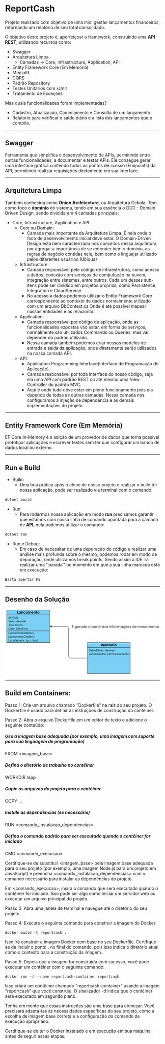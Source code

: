 # ReportCash

Projeto realizado com objetivo de uma mini gestão lançamentos financeiros, retornando um relatório de seu total consolidado.

O objetivo deste projeto é, aperfeiçoar o framework, construindo uma **API REST**, utilizando recursos como:

- Swagger
- Arquitetura Limpa
    - Camadas -> Core, Infrastructure, Application, API
- Entity Framework Core (Em Memória)
- MediatR
- CQRS
- Padrão Repository
- Testes Unitários com xUnit
- Tratamento de Exceções

Mas quais funcionalidades foram implementadas?

- Cadastro, Atualização, Cancelamento e Consulta de um lançamento.
- Relatorio para verificar o saldo diário e a lista dos lançamentos que o compõe.
---

## Swagger

Ferramenta que simplifica o desenvolvimento de APIs, permitindo entre outras funcionalidades, a documentar e testar APIs. Ele consegue gerar uma interface gráfica contendo todos os pontos de acesso (Endpoints) da API, permitindo realizar requisições diretamente em sua interface.

---

## Arquitetura Limpa

Também conhecida como **Onion Architecture**, ou Arquitetura Cebola.
Tem como foco o **domínio** do sistema, tendo em sua essência o DDD - Domain Driven Design, sendo dividida em 4 camadas principais:

- Core, Infrastructure, Application e API
    - Core ou Domain:
        - Camada mais importante da Arquitetura Limpa. É nela onde o foco de desenvolvimento inicial deve estar. O Domain-Driven Design está bem caracterizado nos conceitos dessa arquitetura, por agregar a importância de se entender bem o domínio, as regras de negócio contidas nele, bem como o linguajar utilizado pelos diferentes usuários.(Ubíqua)
    - Infrastructure:
        - Camada responsável pelo código de infraestrutura, como acesso a dados, conexão com serviços de computação na nuvem, integração entre sistemas, entre outros.
        Cada um desses sub-itens pode ser dividido em projetos próprios, como Persistence, Integration e CloudService.
        - No acesso a dados podemos utilizar o Entity Framework Core correspondente ao contexto de dados normalmente utilizado com um arquivo DbContext.cs
        Onde é até possível mapear nossas entidades e as relacionar.
    - Application:
        - Camada responsável por código de aplicação, onde as funcionalidades expostas vão estar, em forma de serviços, normalmente são utilizados Commands ou Queries, mas vai depender do padrão utilizado.
        - Nessa camada também podemos criar nossos modelos de entrada e saída da aplicação, onde diretamente serão utilizados na nossa camada API.
    - API:
        - Application Programming Interface(Interface de Programação de Aplicação).
        - Camada responsável por toda interface do nosso código, seja ela uma API com padrão REST ou até mesmo uma View Controller do padrão MVC.
        - Aqui é onde tudo deve estar em pleno funcionamento pois ela depende de todas as outras camadas. Nessa camada nós configuramos a injeção de dependência e as demais implementações do projeto.

---

## Entity Framework Core (Em Memória)

EF Core In-Memory é a adição de um provedor de dados que torna possível prototipar aplicações e escrever testes sem ter que configurar um banco de dados local ou externo.

---

## Run e Build

- Build:
    - Uma boa prática após o clone de nosso projeto é realizar o build de nossa aplicação, pode ser realizado via terminal com o comando:
~~~ bash
dotnet build
~~~

- Run:
    - Para rodarmos nossa aplicação em modo **run** precisamos garantir que estamos com nossa linha de comando apontada para a camada de **API**, nela podemos utilizar o comando:
~~~ bash
dotnet run
~~~

- Run e Debug:
    - Em caso de necessitar de uma depuração do código e realizar uma análise mais profunda sobre o mesmo, podemos rodar em modo de depuração, onde utilizamos break points. Sendo assim a IDE irá realizar uma ''parada'' no momento em que a sua linha marcada está em execução:
~~~ bash
Basta apertar F5
~~~
---

## Desenho da Solução
![Alt text](image-1.png)

---

## Build em Containers:
Passo 1: Crie um arquivo chamado "Dockerfile" na raiz do seu projeto. O Dockerfile é usado para definir as instruções de construção do contêiner.

Passo 2: Abra o arquivo Dockerfile em um editor de texto e adicione o seguinte conteúdo:
##### Use a imagem base adequada (por exemplo, uma imagem com suporte para sua linguagem de programação)
FROM <imagem_base>

##### Defina o diretório de trabalho no contêiner
WORKDIR /app

##### Copie os arquivos do projeto para o contêiner
COPY . .

##### Instale as dependências (se necessário)
RUN <comando_instalacao_dependencias>

##### Defina o comando padrão para ser executado quando o contêiner for iniciado
CMD <comando_execucao>

Certifique-se de substituir <imagem_base> pela imagem base adequada para o seu projeto (por exemplo, uma imagem Node.js para um projeto em JavaScript) e preencha <comando_instalacao_dependencias> com o comando necessário para instalar as dependências do projeto.

Em <comando_execucao>, insira o comando que será executado quando o contêiner for iniciado. Isso pode ser algo como iniciar um servidor web ou executar um arquivo principal do projeto.

Passo 3: Abra uma janela de terminal e navegue até o diretório do seu projeto.

Passo 4: Execute o seguinte comando para construir a imagem do Docker:
~~~text
docker build -t reportcash .
~~~

Isso irá construir a imagem Docker com base no seu Dockerfile. Certifique-se de incluir o ponto . no final do comando, pois isso indica o diretório atual como o contexto para a construção da imagem.

Passo 5: Depois que a imagem for construída com sucesso, você pode executar um contêiner com o seguinte comando:

~~~text
docker run -d --name reportcash-container reportcash
~~~
Isso criará um contêiner chamado "reportcash-container" usando a imagem "reportcash" que você construiu. O sinalizador -d indica que o contêiner será executado em segundo plano.

Tenha em mente que essas instruções são uma base para começar. Você precisará adaptá-las às necessidades específicas do seu projeto, como a escolha da imagem base correta e a configuração do comando de execução apropriado.

Certifique-se de ter o Docker instalado e em execução em sua máquina antes de seguir essas etapas.
